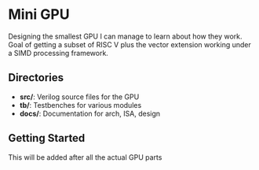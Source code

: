 # Mini GPU 

Designing the smallest GPU I can manage to learn about how they work. Goal of getting a subset of RISC V plus the vector extension working under a SIMD processing framework.

## Directories
- **src/**: Verilog source files for the GPU
- **tb/**: Testbenches for various modules
- **docs/**: Documentation for arch, ISA, design

## Getting Started
This will be added after all the actual GPU parts
